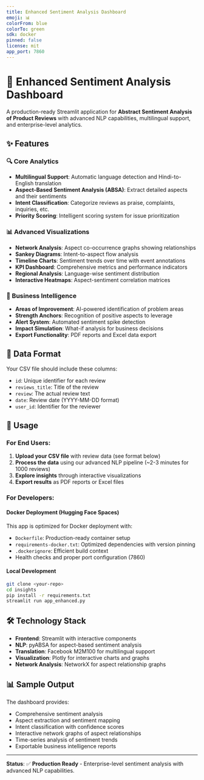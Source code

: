 ```yaml
---
title: Enhanced Sentiment Analysis Dashboard
emoji: 📊
colorFrom: blue
colorTo: green
sdk: docker
pinned: false
license: mit
app_port: 7860
---
```


# 🚀 Enhanced Sentiment Analysis Dashboard

A production-ready Streamlit application for **Abstract Sentiment Analysis of Product Reviews** with advanced NLP capabilities, multilingual support, and enterprise-level analytics.

## ✨ Features

### 🔍 Core Analytics
- **Multilingual Support**: Automatic language detection and Hindi-to-English translation
- **Aspect-Based Sentiment Analysis (ABSA)**: Extract detailed aspects and their sentiments
- **Intent Classification**: Categorize reviews as praise, complaints, inquiries, etc.
- **Priority Scoring**: Intelligent scoring system for issue prioritization

### 📊 Advanced Visualizations
- **Network Analysis**: Aspect co-occurrence graphs showing relationships
- **Sankey Diagrams**: Intent-to-aspect flow analysis
- **Timeline Charts**: Sentiment trends over time with event annotations
- **KPI Dashboard**: Comprehensive metrics and performance indicators
- **Regional Analysis**: Language-wise sentiment distribution
- **Interactive Heatmaps**: Aspect-sentiment correlation matrices

### 🎯 Business Intelligence
- **Areas of Improvement**: AI-powered identification of problem areas
- **Strength Anchors**: Recognition of positive aspects to leverage
- **Alert System**: Automated sentiment spike detection
- **Impact Simulation**: What-if analysis for business decisions
- **Export Functionality**: PDF reports and Excel data export

## 📝 Data Format

Your CSV file should include these columns:
- `id`: Unique identifier for each review
- `reviews_title`: Title of the review
- `review`: The actual review text
- `date`: Review date (YYYY-MM-DD format)
- `user_id`: Identifier for the reviewer

## 🚀 Usage

### For End Users:
1. **Upload your CSV file** with review data (see format below)
2. **Process the data** using our advanced NLP pipeline (~2-3 minutes for 1000 reviews)
3. **Explore insights** through interactive visualizations
4. **Export results** as PDF reports or Excel files

### For Developers:
#### Docker Deployment (Hugging Face Spaces)
This app is optimized for Docker deployment with:
- `Dockerfile`: Production-ready container setup
- `requirements-docker.txt`: Optimized dependencies with version pinning
- `.dockerignore`: Efficient build context
- Health checks and proper port configuration (7860)

#### Local Development
```bash
git clone <your-repo>
cd insights
pip install -r requirements.txt
streamlit run app_enhanced.py
```

## 🛠️ Technology Stack

- **Frontend**: Streamlit with interactive components
- **NLP**: pyABSA for aspect-based sentiment analysis
- **Translation**: Facebook M2M100 for multilingual support
- **Visualization**: Plotly for interactive charts and graphs
- **Network Analysis**: NetworkX for aspect relationship graphs

## 📊 Sample Output

The dashboard provides:
- Comprehensive sentiment analysis
- Aspect extraction and sentiment mapping
- Intent classification with confidence scores
- Interactive network graphs of aspect relationships
- Time-series analysis of sentiment trends
- Exportable business intelligence reports

---

**Status**: ✅ **Production Ready** - Enterprise-level sentiment analysis with advanced NLP capabilities.